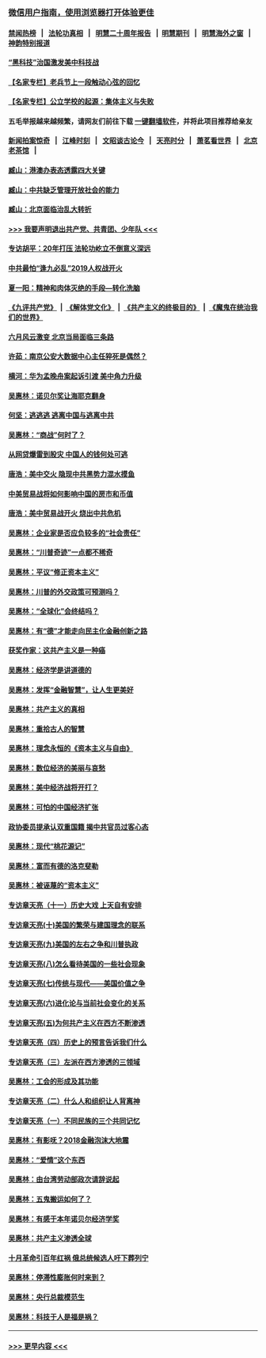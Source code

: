 ### [微信用户指南，使用浏览器打开体验更佳](https://github.com/gfw-breaker/banned-news1/blob/master/indexes/wechat-guide.md?t=0)
#### [禁闻热榜](热点新闻.md?t=0)  &nbsp;&nbsp;|&nbsp;&nbsp; [法轮功真相](https://github.com/gfw-breaker/truth/blob/master/README.md?t=0) &nbsp;&nbsp;|&nbsp;&nbsp; [明慧二十周年报告](https://github.com/gfw-breaker/mh-reports/blob/master/README.md?t=0) &nbsp;&nbsp;|&nbsp;&nbsp;[明慧期刊](https://github.com/gfw-breaker/mh-qikan) &nbsp;&nbsp;|&nbsp;&nbsp; [明慧海外之窗](https://github.com/gfw-breaker/mh-news/blob/master/README.md?t=0) &nbsp;&nbsp;|&nbsp;&nbsp; [神韵特别报道](https://github.com/gfw-breaker/mh-news/blob/master/shenyun.md?t=0)
#### [“黑科技”治国激发美中科技战](../pages/nsc423/n11638056.md?t=02040002) 
#### [【名家专栏】老兵节上一段触动心弦的回忆](../pages/nsc423/n11646016.md?t=02040002) 
#### [【名家专栏】公立学校的起源：集体主义与失败](../pages/nsc423/n11601833.md?t=02040002) 
#### 五毛举报越来越频繁，请网友们前往下载 [一键翻墙软件](https://github.com/gfw-breaker/ssr-accounts)，并将此项目推荐给亲友
#### [新闻拍案惊奇](https://github.com/gfw-breaker/banned-news1/blob/master/pages/link4.md) &nbsp;&nbsp;|&nbsp;&nbsp; [江峰时刻](https://github.com/gfw-breaker/banned-news1/blob/master/pages/link4.md) &nbsp;&nbsp;|&nbsp;&nbsp; [文昭谈古论今](https://github.com/gfw-breaker/banned-news1/blob/master/pages/link4.md) &nbsp;&nbsp;|&nbsp;&nbsp; [天亮时分](https://github.com/gfw-breaker/banned-news1/blob/master/pages/link4.md) &nbsp;&nbsp;|&nbsp;&nbsp; [萧茗看世界](https://github.com/gfw-breaker/banned-news1/blob/master/pages/link4.md) &nbsp;&nbsp;|&nbsp;&nbsp; [北京老茶馆](https://github.com/gfw-breaker/banned-news1/blob/master/pages/link4.md) &nbsp;&nbsp;|&nbsp;&nbsp; 
#### [臧山：港澳办表态透露四大关键](../pages/nsc423/n11421628.md?t=02040002) 
#### [臧山：中共缺乏管理开放社会的能力](../pages/nsc423/n11407457.md?t=02040002) 
#### [臧山：北京面临治乱大转折](../pages/nsc423/n11406895.md?t=02040002) 
#### [>>> 我要声明退出共产党、共青团、少年队 <<<](https://github.com/begood0513/goodnews/blob/master/quit/letter.md) 
#### [专访胡平：20年打压 法轮功屹立不倒意义深远](../pages/nsc423/n11398800.md?t=02040002) 
#### [中共最怕“逢九必乱”2019人权战开火](../pages/nsc423/n11385248.md?t=02040002) 
#### [夏一阳：精神和肉体灭绝的手段—转化洗脑](../pages/nsc423/n11368250.md?t=02040002) 
#### [《九评共产党》](https://github.com/begood0513/9ping.md/blob/master/README.md) &nbsp;|&nbsp; [《解体党文化》](../../../../jtdwh.md/blob/master/README.md)  &nbsp;|&nbsp; [《共产主义的终极目的》](../../../../gczydzjmd.md/blob/master/README.md) &nbsp;|&nbsp; [《魔鬼在统治我们的世界》](../../../../mgztzwmdsj.md/blob/master/README.md) 
#### [六月风云激变 北京当局面临三条路](../pages/nsc423/n11313668.md?t=02040002) 
#### [许茹：南京公安大数据中心主任猝死是偶然？](../pages/nsc423/n11064744.md?t=02040002) 
#### [横河：华为孟晚舟案起诉引渡 美中角力升级](../pages/nsc423/n11027230.md?t=02040002) 
#### [吴惠林：诺贝尔奖让海耶克翻身](../pages/nsc423/n10890049.md?t=02040002) 
#### [何坚：逃逃逃 逃离中国与逃离中共](../pages/nsc423/n10592891.md?t=02040002) 
#### [吴惠林：“商战”何时了？](../pages/nsc423/n10573558.md?t=02040002) 
#### [从网贷爆雷到股灾 中国人的钱何处可逃](../pages/nsc423/n10572800.md?t=02040002) 
#### [唐浩：美中交火 隐现中共黑势力混水摸鱼](../pages/nsc423/n10544040.md?t=02040002) 
#### [中美贸易战将如何影响中国的房市和币值](../pages/nsc423/n10543697.md?t=02040002) 
#### [唐浩：美中贸易战开火 烧出中共危机](../pages/nsc423/n10540126.md?t=02040002) 
#### [吴惠林：企业家是否应负较多的“社会责任”](../pages/nsc423/n10535022.md?t=02040002) 
#### [吴惠林：“川普奇迹”一点都不稀奇](../pages/nsc423/n10512808.md?t=02040002) 
#### [吴惠林：平议“修正资本主义”](../pages/nsc423/n10495724.md?t=02040002) 
#### [吴惠林：川普的外交政策可预测吗？](../pages/nsc423/n10462387.md?t=02040002) 
#### [吴惠林：“全球化”会终结吗？](../pages/nsc423/n10452838.md?t=02040002) 
#### [吴惠林：有“德”才能走向民主化金融创新之路](../pages/nsc423/n10432292.md?t=02040002) 
#### [获奖作家：这共产主义是一种癌](../pages/nsc423/n10431541.md?t=02040002) 
#### [吴惠林：经济学是讲道德的](../pages/nsc423/n10398014.md?t=02040002) 
#### [吴惠林：发挥“金融智慧”，让人生更美好](../pages/nsc423/n10375019.md?t=02040002) 
#### [吴惠林：共产主义的真相](../pages/nsc423/n10351394.md?t=02040002) 
#### [吴惠林：重拾古人的智慧](../pages/nsc423/n10337691.md?t=02040002) 
#### [吴惠林：理念永恒的《资本主义与自由》](../pages/nsc423/n10316274.md?t=02040002) 
#### [吴惠林：数位经济的美丽与哀愁](../pages/nsc423/n10292946.md?t=02040002) 
#### [吴惠林：美中经济战将开打？](../pages/nsc423/n10258825.md?t=02040002) 
#### [吴惠林：可怕的中国经济扩张](../pages/nsc423/n10219147.md?t=02040002) 
#### [政协委员提承认双重国籍 揭中共官员过客心态](../pages/nsc423/n10208809.md?t=02040002) 
#### [吴惠林：现代“桃花源记”](../pages/nsc423/n10185234.md?t=02040002) 
#### [吴惠林：富而有德的洛克斐勒](../pages/nsc423/n10142264.md?t=02040002) 
#### [吴惠林：被诬蔑的“资本主义”](../pages/nsc423/n10124816.md?t=02040002) 
#### [专访章天亮（十一）历史大戏 上天自有安排](../pages/nsc423/n10094905.md?t=02040002) 
#### [专访章天亮(十)美国的繁荣与建国理念的联系](../pages/nsc423/n10094899.md?t=02040002) 
#### [专访章天亮(九)美国的左右之争和川普执政](../pages/nsc423/n10094889.md?t=02040002) 
#### [专访章天亮(八)怎么看待美国的一些社会现象](../pages/nsc423/n10094857.md?t=02040002) 
#### [专访章天亮(七)传统与现代——美国价值之争](../pages/nsc423/n10093140.md?t=02040002) 
#### [专访章天亮(六)进化论与当前社会变化的关系](../pages/nsc423/n10092036.md?t=02040002) 
#### [专访章天亮(五)为何共产主义在西方不断渗透](../pages/nsc423/n10083620.md?t=02040002) 
#### [专访章天亮（四）历史上的预言告诉我们什么](../pages/nsc423/n10083606.md?t=02040002) 
#### [专访章天亮（三）左派在西方渗透的三领域](../pages/nsc423/n10081115.md?t=02040002) 
#### [吴惠林：工会的形成及其功能](../pages/nsc423/n10080633.md?t=02040002) 
#### [专访章天亮（二）什么人和组织让人背离神](../pages/nsc423/n10076637.md?t=02040002) 
#### [专访章天亮（一）不同民族的三个共同记忆](../pages/nsc423/n10074188.md?t=02040002) 
#### [吴惠林：有影呒？2018金融泡沫大地震](../pages/nsc423/n10040534.md?t=02040002) 
#### [吴惠林：“爱情”这个东西](../pages/nsc423/n10019423.md?t=02040002) 
#### [吴惠林：由台湾劳动部政次请辞说起](../pages/nsc423/n9979679.md?t=02040002) 
#### [吴惠林：五鬼搬运如何了？](../pages/nsc423/n9925338.md?t=02040002) 
#### [吴惠林：有感于本年诺贝尔经济学奖](../pages/nsc423/n9871883.md?t=02040002) 
#### [吴惠林：共产主义渗透全球](../pages/nsc423/n9812748.md?t=02040002) 
#### [十月革命引百年红祸 俄总统候选人吁下葬列宁](../pages/nsc423/n9810182.md?t=02040002) 
#### [吴惠林：停滞性膨胀何时来到？](../pages/nsc423/n9764136.md?t=02040002) 
#### [吴惠林：央行总裁模范生](../pages/nsc423/n9728134.md?t=02040002) 
#### [吴惠林：科技于人是福是祸？](../pages/nsc423/n9672982.md?t=02040002) 

----
#### [ >>> 更早内容 <<< ](../indexes/nsc423-earlier.md)
